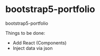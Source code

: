# bootstrap5-portfolio
bootstrap5-portfolio


Things to be done:

- Add React (Components)
- Inject data via json